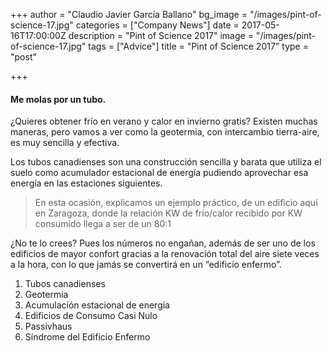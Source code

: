 +++
author = "Claudio Javier García Ballano"
bg_image = "/images/pint-of-science-17.jpg"
categories = ["Company News"]
date = 2017-05-16T17:00:00Z
description = "Pint of Science 2017"
image = "/images/pint-of-science-17.jpg"
tags = ["Advice"]
title = "Pint of Science 2017"
type = "post"

+++
#### Me molas por un tubo.

¿Quieres obtener frío en verano y calor en invierno gratis? Existen muchas maneras, pero vamos a ver como la geotermia, con intercambio tierra-aire, es muy sencilla y efectiva.

Los tubos canadienses son una construcción sencilla y barata que utiliza el suelo como acumulador estacional de energía pudiendo aprovechar esa energía en las estaciones siguientes.

> En esta ocasión, explicamos un ejemplo práctico, de un edificio aquí en Zaragoza, donde la relación KW de frío/calor recibido por KW consumido llega a ser de un 80:1

¿No te lo crees? Pues los números no engañan, además de ser uno de los edificios de mayor confort gracias a la renovación total del aire siete veces a la hora, con lo que jamás se convertirá en un “edificio enfermo”.

1. Tubos canadienses
2. Geotermia
3. Acumulación estacional de energía
4. Edificios de Consumo Casi Nulo
5. Passivhaus
6. Síndrome del Edificio Enfermo